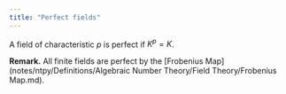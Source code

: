 ```yaml
---
title: "Perfect fields"
---
```


A field of characteristic $p$ is perfect if $K^p=K$.

**Remark.** All finite fields are perfect by the [Frobenius Map](notes/ntpy/Definitions/Algebraic Number Theory/Field Theory/Frobenius Map.md).

